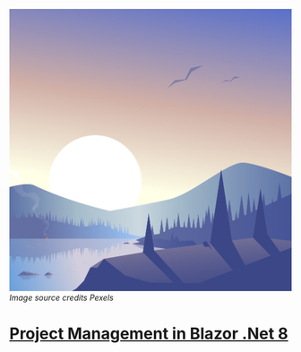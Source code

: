 ![MudProjectManagement](ProMgt/wwwroot/day2.jpg)
*Image source credits Pexels*
# [Project Management in Blazor .Net 8](https://github.com/sugamsingh97/ProMgt)


